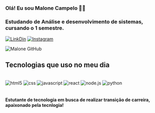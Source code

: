 ### Olá! Eu sou Malone Campelo 👋🏻
### Estudando de Análise e desenvolvimento de sistemas, cursando o 1 semestre.


[![LinkDin](https://img.shields.io/badge/LinkedIn-0077B5?style=for-the-badge&logo=linkedin&logoColor=white)](https://www.linkedin.com/in/malone-campelo-429b67258/)
[![Instagram](https://img.shields.io/badge/Instagram-E4405F?style=for-the-badge&logo=instagram&logoColor=white)](https://www.instagram.com/malonecampelo/)

![Malone GitHub](https://github-readme-stats.vercel.app/api/top-langs/?username=malone-campelo&langs_count=8)
## Tecnologias que uso no meu dia
<div style="display: inline_block"><br/>
  <img align="center" alt="html5" src="https://img.shields.io/badge/HTML5-E34F26?style=for-the-badge&logo=html5&logoColor=white"/>
   <img align="center" alt="css" src="https://img.shields.io/badge/CSS3-1572B6?style=for-the-badge&logo=css3&logoColor=white"/>
   <img align="center" alt="javascript" src="https://img.shields.io/badge/JavaScript-F7DF1E?style=for-the-badge&logo=javascript&logoColor=black"/>
   <img align="center" alt="react" src="https://img.shields.io/badge/React-20232A?style=for-the-badge&logo=react&logoColor=61DAFB"/>
   <img align="center" alt="node.js" src="https://img.shields.io/badge/Node.js-43853D?style=for-the-badge&logo=node.js&logoColor=white"/>
  <img align="center" alt="python" src="https://img.shields.io/badge/python-3670A0?style=for-the-badge&logo=python&logoColor=ffdd54">
</div><br/>

#### Estutante de tecnologia em busca de realizar transição de carreira, apaixonado pela tecnlogia!
